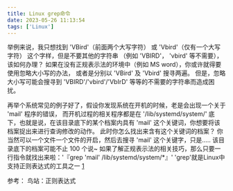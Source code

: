 ```yaml
---
title: Linux grep命令
date: 2023-05-26 11:13:54
tags: ['Linux']
---
```


举例来说，我只想找到 'VBird'（前面两个大写字符） 或 'Vbird'（仅有一个大写字符） 这个字样，但是不要其他的字符串 （例如 'VBIRD'， 'vbird' 等不需要），该如何办理？ 如果在没有正规表示法的环境中（例如 MS word），你或许就得要使用忽略大小写的办法， 或者是分别以 'VBird' 及 'Vbird' 搜寻两遍。 但是，忽略大小写可能会搜寻到 'VBIRD'/'vbird'/'VbIrD' 等等的不需要的字符串而造成困扰。

再举个系统常见的例子好了，假设你发现系统在开机的时候，老是会出现一个关于 'mail' 程序的错误， 而开机过程的相关程序都是在 '/lib/systemd/system/' 底下，也就是说，在该目录底下的某个档案内具有 'mail' 这个关键词，你想要将该档案捉出来进行查询修改的动作。 此时你怎么找出来含有这个关键词的档案？ 你当然可以一个文件一个文件的开启，然后去搜寻 'mail' 这个关键字，只是..... 该目录底下的档案可能不止 100 个说~ 如果了解正规表示法的相关技巧，那么只要一行指令就找出来啦：'『grep 'mail' /lib/systemd/system/*』'
'grep'就是Linux中支持正则表达式的工具之一 [1](#id1)


参考：
<span id='id1'>鸟站：正则表达式 </span>